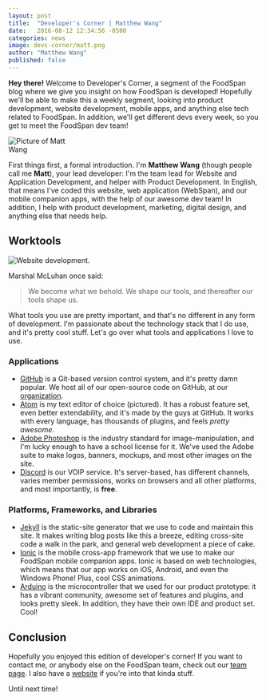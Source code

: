 ```yaml
---
layout: post
title:  "Developer's Corner | Matthew Wang"
date:   2016-08-12 12:34:56 -0500
categories: news
image: devs-corner/matt.png
author: "Matthew Wang"
published: false
---
```


**Hey there!** Welcome to Developer's Corner, a segment of the FoodSpan blog where we give you insight on how FoodSpan is developed! Hopefully we'll be able to make this a weekly segment, looking into product development, website development, mobile apps, and anything else tech related to FoodSpan. In addition, we'll get different devs every week, so you get to meet the FoodSpan dev team!

<img class="img-responsive img-circle" src="{{site.baseurl}}/img/team/matt.png" style="max-width:25%;" alt="Picture of Matt Wang" />

First things first, a formal introduction. I'm **Matthew Wang** (though people call me **Matt**), your lead developer: I'm the team lead for Website and Application Development, and helper with Product Development. In English, that means I've coded this website, web application (WebSpan), and our mobile companion apps, with the help of our awesome dev team! In addition, I help with product development, marketing, digital design, and anything else that needs help.

## Worktools

<img class="img-responsive img-thumbnail" src="{{site.baseurl}}/img/blog/matt-dev-1.png" alt="Website development." />

Marshal McLuhan once said:

>We become what we behold. We shape our tools, and thereafter our tools shape us.

What tools you use are pretty important, and that's no different in any form of development. I'm passionate about the technology stack that I do use, and it's pretty cool stuff. Let's go over what tools and applications I love to use.

### Applications

* [GitHub](https://github.com/malsf21) is a Git-based version control system, and it's pretty damn popular. We host all of our open-source code on GitHub, at our [organization](https://github.com/FoodSpan).
* [Atom](https://atom.io/) is my text editor of choice (pictured). It has a robust feature set, even better extendability, and it's made by the guys at GitHub. It works with every language, has thousands of plugins, and feels *pretty awesome*.
* [Adobe Photoshop](http://www.adobe.com/ca/products/photoshop.html) is the industry standard for image-manipulation, and I'm lucky enough to have a school license for it. We've used the Adobe suite to make logos, banners, mockups, and most other images on the site.
* [Discord](https://discordapp.com/) is our VOIP service. It's server-based, has different channels, varies member permissions, works on browsers and all other platforms, and most importantly, is **free**.

### Platforms, Frameworks, and Libraries

* [Jekyll](https://jekyllrb.com/) is the static-site generator that we use to code and maintain this site. It makes writing blog posts like this a breeze, editing cross-site code a walk in the park, and general web development a piece of cake.
* [Ionic](http://ionic.io/) is the mobile cross-app framework that we use to make our FoodSpan mobile companion apps. Ionic is based on web technologies, which means that our app works on iOS, Android, and even the Windows Phone! Plus, cool CSS animations.
* [Arduino](https://www.arduino.cc/) is the microcontroller that we used for our product prototype: it has a vibrant community, awesome set of features and plugins, and looks pretty sleek. In addition, they have their own IDE and product set. Cool!


## Conclusion

Hopefully you enjoyed this edition of developer's corner! If you want to contact me, or anybody else on the FoodSpan team, check out our [team page]({{site.baseurl}}/team/). I also have a [website](https://matthewwang.me) if you're into that kinda stuff.

Until next time!
